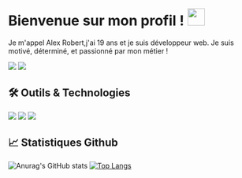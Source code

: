 # Bienvenue sur mon profil ! <img src="https://github.com/MartinHeinz/MartinHeinz/blob/master/wave.gif" width="35"/>
<p>Je m'appel Alex Robert,j'ai 19 ans et je suis développeur web. Je suis motivé, déterminé, et passionné par mon métier !</p>

[![](https://img.shields.io/badge/LinkedIn-informational?style=for-the-badge&logo=linkedin&logoColor=white&color=0e76a8)](https://www.linkedin.com/in/alex-robert-9551171a7/)
[![](https://img.shields.io/badge/alexrobert.fr-informational?style=for-the-badge&logo=html5&logoColor=white&color=bc2b57)](https://alexrobert.fr)

## 🛠 Outils & Technologies
![](https://img.shields.io/badge/rust-%23000000.svg?style=for-the-badge&logo=rust&logoColor=white)
![](https://img.shields.io/badge/VIM-%2311AB00.svg?style=flat&logo=vim&logoColor=white)
![](https://img.shields.io/badge/c-%2300599C.svg?style=flat&logo=c&logoColor=white)

## 📈 Statistiques Github
![Anurag's GitHub stats](https://github-readme-stats.vercel.app/api?username=alex-robert-fr&show_icons=true&theme=radical)
[![Top Langs](https://github-readme-stats.vercel.app/api/top-langs/?username=alex-robert-fr&layout=compact&theme=radical)](https://github.com/anuraghazra/github-readme-stats)
